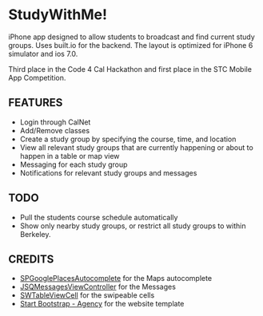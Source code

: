 StudyWithMe!
======
iPhone app designed to allow students to broadcast and find current study groups. Uses built.io for the backend. The layout is optimized for iPhone 6 simulator and ios 7.0. 

Third place in the Code 4 Cal Hackathon and first place in the STC Mobile App Competition.

FEATURES
---------------------
  - Login through CalNet
  - Add/Remove classes
  - Create a study group by specifying the course, time, and location
  - View all relevant study groups that are currently happening or about to happen in a table or map view
  - Messaging for each study group
  - Notifications for relevant study groups and messages

TODO
----------------------
  - Pull the students course schedule automatically
  - Show only nearby study groups, or restrict all study groups to within Berkeley.

CREDITS
----------------------
  - [SPGooglePlacesAutocomplete](https://github.com/chenyuan/SPGooglePlacesAutocomplete) for the Maps autocomplete
  - [JSQMessagesViewController](https://github.com/jessesquires/JSQMessagesViewController) for the Messages
  - [SWTableViewCell](https://github.com/CEWendel/SWTableViewCell) for the swipeable cells
  - [Start Bootstrap - Agency](https://github.com/IronSummitMedia/startbootstrap-agency) for the website template
